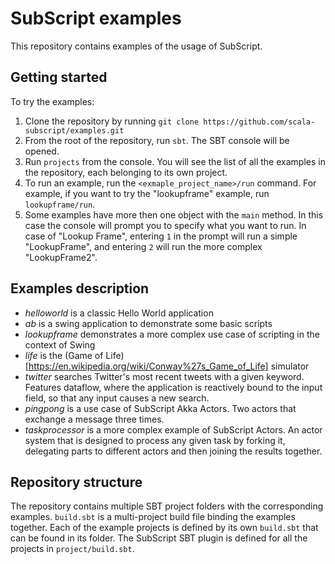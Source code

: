 # SubScript examples
This repository contains examples of the usage of SubScript.

## Getting started
To try the examples:

1. Clone the repository by running `git clone https://github.com/scala-subscript/examples.git`
2. From the root of the repository, run `sbt`. The SBT console will be opened.
3. Run `projects` from the console. You will see the list of all the examples in the repository, each belonging to its own project.
4. To run an example, run the `<exmaple_project_name>/run` command. For example, if you want to try the "lookupframe" example, run `lookupframe/run`.
5. Some examples have more then one object with the `main` method. In this case the console will prompt you to specify what you want to run. In case of "Lookup Frame", entering `1` in the prompt will run a simple "LookupFrame", and entering `2` will run the more complex "LookupFrame2".

## Examples description
- *helloworld* is a classic Hello World application
- *ab* is a swing application to demonstrate some basic scripts
- *lookupframe* demonstrates a more complex use case of scripting in the context of Swing
- *life* is the (Game of Life)[https://en.wikipedia.org/wiki/Conway%27s_Game_of_Life] simulator
- *twitter* searches Twitter's most recent tweets with a given keyword. Features dataflow, where the application is reactively bound to the input field, so that any input causes a new search.
- *pingpong* is a use case of SubScript Akka Actors. Two actors that exchange a message three times.
- *taskprocessor* is a more complex example of SubScript Actors. An actor system that is designed to process any given task by forking it, delegating parts to different actors and then joining the results together.

## Repository structure
The repository contains multiple SBT project folders with the corresponding examples. `build.sbt` is a multi-project build file binding the examples together. Each of the example projects is defined by its own `build.sbt` that can be found in its folder. The SubScript SBT plugin is defined for all the projects in `project/build.sbt`.